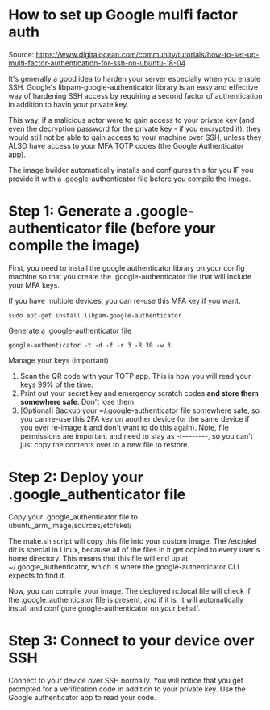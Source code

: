 # How to set up Google mulfi factor auth 
Source: https://www.digitalocean.com/community/tutorials/how-to-set-up-multi-factor-authentication-for-ssh-on-ubuntu-18-04

It's generally a good idea to harden your server especially when you enable SSH.
Google's libpam-google-authenticator library is an easy and effective way of hardening SSH access by requiring a second factor of authentication in addition to havin your private key.

This way, if a malicious actor were to gain access to your private key (and even the decryption password for the private key - if you encrypted it), they would still not be able to gain access to your machine over SSH, unless they ALSO have access to your MFA TOTP codes (the Google Authenticator app).

The image builder automatically installs and configures this for you IF you provide it with a .google-authenticator file before you compile the image.

# Step 1: Generate a .google-authenticator file (before your compile the image)
First, you need to install the google authenticator library on your config machine so that you create the .google-authenticator file that will include your MFA keys.

If you have multiple devices, you can re-use this MFA key if you want.

```
sudo apt-get install libpam-google-authenticator
```

Generate a .google-authenticator file

```
google-authenticator -t -d -f -r 3 -R 30 -w 3
```

Manage your keys (important)

1. Scan the QR code with your TOTP app. This is how you will read your keys 99% of the time.
2. Print out your secret key and emergency scratch codes **and store them somewhere safe**. Don't lose them.
3. [Optional] Backup your ~/.google-authenticator file somewhere safe, so you can re-use this 2FA key on another device (or the same device if you ever re-image it and don't want to do this again). Note, file permissions are important and need to stay as -r--------, so you can't just copy the contents over to a new file to restore.

# Step 2: Deploy your .google_authenticator file

Copy your .google_authenticator file to ubuntu_arm_image/sources/etc/skel/

The make.sh script will copy this file into your custom image. The /etc/skel dir is special in Linux, because all of the files in it get copied to every user's home directory. This means that this file will end up at ~/.google_authenticator, which is where the google-authenticator CLI expects to find it.

Now, you can compile your image. The deployed rc.local file will check if the .google_authenticator file is present, and if it is, it will automatically install and configure google-authenticator on your behalf.

# Step 3: Connect to your device over SSH

Connect to your device over SSH normally.
You will notice that you get prompted for a verification code in addition to your private key. Use the Google authenticator app to read your code.
